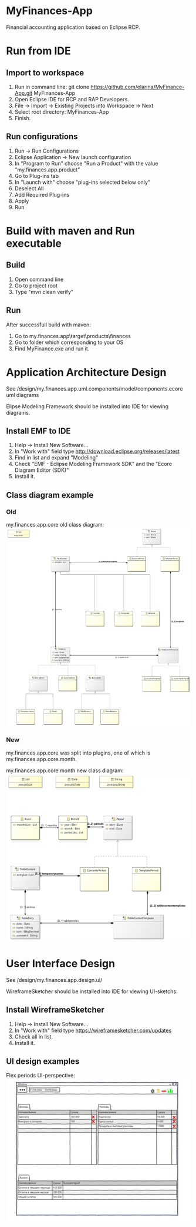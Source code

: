 # MyFinances-App
Financial accounting application based on Eclipse RCP.

# Run from IDE

## Import to workspace
1. Run in command line: git clone https://github.com/elarina/MyFinance-App.git MyFinances-App
2. Open Eclipse IDE for RCP and RAP Developers.
3. File -> Import -> Existing Projects into Workspace -> Next
4. Select root directory: MyFinances-App
5. Finish.

## Run configurations
1. Run -> Run Configurations
2. Eclipse Application -> New launch configuration
3. In "Program to Run" choose "Run a Product" with the value "my.finances.app.product"
4. Go to Plug-ins tab
5. In "Launch with" choose "plug-ins selected below only"
6. Deselect All
7. Add Required Plug-ins
8. Apply
9. Run

# Build with maven and Run executable
## Build
1. Open command line
2. Go to project root
3. Type "mvn clean verify"

## Run
After successfull build with maven:
1. Go to my.finances.app\target\products\finances
2. Go to folder which corresponding to your OS
4. Find MyFinance.exe and run it.

# Application Architecture Design
See /design/my.finances.app.uml.components/model/components.ecore uml diagrams

Elipse Modeling Framework should be installed into IDE for viewing diagrams.

## Install EMF to IDE
1. Help -> Install New Software...
2. In "Work with" field type http://download.eclipse.org/releases/latest
3. Find in list and expand "Modeling"
4. Check "EMF - Eclipse Modeling Framework SDK" and the "Ecore Diagram Editor (SDK)"
5. Install it.

## Class diagram example
### Old
my.finances.app.core old class diagram:
![](examples/my.finances.app.core_class_diagram.jpg)

### New

my.finances.app.core was split into plugins, one of which is my.finances.app.core.month.

my.finances.app.core.month new class diagram:
![](examples/my.finances.app.core.month_new_class_diagram.jpg)

# User Interface Design
See /design/my.finances.app.design.ui/

WireframeSketcher should be installed into IDE for viewing UI-sketchs.

## Install WireframeSketcher
1. Help -> Install New Software...
2. In "Work with" field type https://wireframesketcher.com/updates
3. Check all in list.
4. Install it.

## UI design examples
Flex periods UI-perspective:
![](examples/flex_periods_persopective.JPG)
